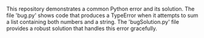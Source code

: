 This repository demonstrates a common Python error and its solution. The file 'bug.py' shows code that produces a TypeError when it attempts to sum a list containing both numbers and a string. The 'bugSolution.py' file provides a robust solution that handles this error gracefully.